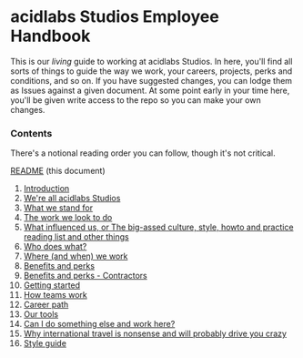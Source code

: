# acidlabs Studios Employee Handbook

This is our _living_ guide to working at acidlabs Studios. In here, you'll find all sorts of things to guide the way we work, your careers, projects, perks and conditions, and so on. If you have suggested changes, you can lodge them as Issues against a given document. At some point early in your time here, you'll be given write access to the repo so you can make your own changes.

### Contents

There's a notional reading order you can follow, though it's not critical.

[README](README.md) (this document)
1. [Introduction](introduction.md)
2. [We're all acidlabs Studios](were-all-acidlabs-studios.md)
3. [What we stand for](what-we-stand-for.md)
4. [The work we look to do](the-work-we-look-to-do.md)
5. [What influenced us, or The big-assed culture, style, howto and practice reading list and other things](influences.md)
6. [Who does what?](who-does-what.md)
7. [Where (and when) we work](where-we-work.md)
8. [Benefits and perks](benefits-and-perks.md)
9. [Benefits and perks - Contractors](benefits-and-perks-contractors.md)
10. [Getting started](getting-started.md)
11. [How teams work](how-teams-work.md)
12. [Career path](career-path.md)
13. [Our tools](our-tools.md)
14. [Can I do something else and work here?](moonlighting.md)
15. [Why international travel is nonsense and will probably drive you crazy](international-travel.md)
16. [Style guide](style-guide.md)
